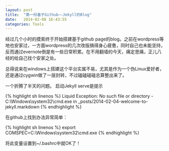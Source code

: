 ```yaml
---
layout: post
title:  "第一份基于Github——Jekyll的Blog"
date:   2014-02-08 16:43:55
categories: Tools
---
```


经过几个小时的摸索终于开始搭建基于github page的blog。之前在wordpress等地也安家过，一方面wordpress的几次改版搞得身心疲惫，同时自己也未能坚持，反而通过evernote倒是有一些日常积累。在不用翻墙的今天，痛定思痛，正儿八经的给自己找个安家之处。

总得说来在windows上搭建这个平台实属不易，尤其是作为一个伪Linux爱好者，还是通过cygwin做了一层封转，不过磕磕碰碰总算整出来了。

一个折腾了半天的问题。 启动Jekyll serve是提示

{% highlight sh linenos %}
 Liquid Exception: No such file or directory - C:\Windows\system32\cmd.exe in _posts/2014-02-04-welcome-to-jekyll.markdown
{% endhighlight %}

在github上找到办法异常简单：

{% highlight sh linenos %}
export COMSPEC=C:\Windows\system32\cmd.exe
{% endhighlight %}

将此变量设置到~/.bashrc中就OK了！
